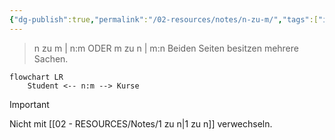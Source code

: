 ```yaml
---
{"dg-publish":true,"permalink":"/02-resources/notes/n-zu-m/","tags":["informatik/datenbank/kardinalität"],"noteIcon":"","updated":"2025-09-10T16:38:19.000+02:00"}
---
```


> n zu m | n:m ODER m zu n | m:n 
> Beiden Seiten besitzen mehrere Sachen.

```mermaid  
flowchart LR
    Student <-- n:m --> Kurse

```

>[!important] 
>Nicht mit [[02 - RESOURCES/Notes/1 zu n\|1 zu n]] verwechseln.